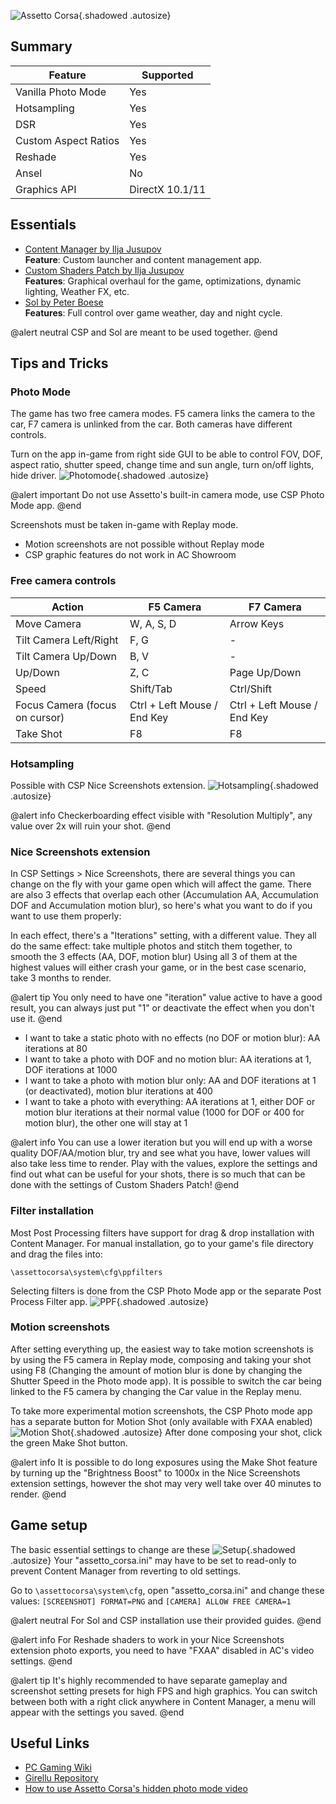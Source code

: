 ![Assetto Corsa](Images\assettoheader.png "Shot by tripps"){.shadowed .autosize}

## Summary

Feature | Supported
--|--
Vanilla Photo Mode | Yes
Hotsampling | Yes
DSR | Yes
Custom Aspect Ratios | Yes
Reshade | Yes
Ansel | No
Graphics API | DirectX 10.1/11
 
## Essentials
* [Content Manager by Ilja Jusupov](https://acstuff.ru/app/)  
**Feature**: Custom launcher and content management app.
* [Custom Shaders Patch by Ilja Jusupov](https://acstuff.ru/patch/)  
**Features**: Graphical overhaul for the game, optimizations, dynamic lighting, Weather FX, etc.
* [Sol by Peter Boese](https://www.racedepartment.com/downloads/sol.24914/)  
**Features**: Full control over game weather, day and night cycle.

@alert neutral
CSP and Sol are meant to be used together.
@end

## Tips and Tricks

### Photo Mode

The game has two free camera modes. F5 camera links the camera to the car, F7 camera is unlinked from the car. Both cameras have different controls.

Turn on the app in-game from right side GUI to be able to control FOV, DOF, aspect ratio, shutter speed, change time and sun angle, turn on/off lights, hide driver.
![](Images\assetto_photomode.png "Photomode"){.shadowed .autosize}

@alert important
Do not use Assetto's built-in camera mode, use CSP Photo Mode app.
@end

Screenshots must be taken in-game with Replay mode.

* Motion screenshots are not possible without Replay mode
* CSP graphic features do not work in AC Showroom

### Free camera controls

Action | F5 Camera | F7 Camera
--|--|--
Move Camera | W, A, S, D | Arrow Keys
Tilt Camera Left/Right | F, G | -
Tilt Camera Up/Down | B, V | -
Up/Down | Z, C | Page Up/Down
Speed | Shift/Tab | Ctrl/Shift
Focus Camera (focus on cursor) | Ctrl + Left Mouse / End Key | Ctrl + Left Mouse / End Key
Take Shot | F8 | F8

### Hotsampling

Possible with CSP Nice Screenshots extension.
![](Images\assetto_hotsample.png "Hotsampling"){.shadowed .autosize}

@alert info
Checkerboarding effect visible with "Resolution Multiply", any value over 2x will ruin your shot.
@end

### Nice Screenshots extension

In CSP Settings > Nice Screenshots, there are several things you can change on the fly with your game open which will affect the game.
There are also 3 effects that overlap each other (Accumulation AA, Accumulation DOF and Accumulation motion blur), so here's what you want to do if you want to use them properly:

In each effect, there's a "Iterations" setting, with a different value.
They all do the same effect: take multiple photos and stitch them together, to smooth the 3 effects (AA, DOF, motion blur)
Using all 3 of them at the highest values will either crash your game, or in the best case scenario, take 3 months to render.

@alert tip
You only need to have one "iteration" value active to have a good result, you can always just put "1" or deactivate the effect when you don't use it.
@end

* I want to take a static photo with no effects (no DOF or motion blur): AA iterations at 80 
* I want to take a photo with DOF and no motion blur: AA iterations at 1, DOF iterations at 1000 
* I want to take a photo with motion blur only: AA and DOF iterations at 1 (or deactivated), motion blur iterations at 400 
* I want to take a photo with everything: AA iterations at 1, either DOF or motion blur iterations at their normal value (1000 for DOF or 400 for motion blur), the other one will stay at 1

@alert info
You can use a lower iteration but you will end up with a worse quality DOF/AA/motion blur, try and see what you have, lower values will also take less time to render.
Play with the values, explore the settings and find out what can be useful for your shots, there is so much that can be done with the settings of Custom Shaders Patch!
@end

### Filter installation

Most Post Processing filters have support for drag & drop installation with Content Manager. For manual installation, go to your game's file directory and drag the files into:

`\assettocorsa\system\cfg\ppfilters`

Selecting filters is done from the CSP Photo Mode app or the separate Post Process Filter app.
![](Images\assetto_ppf.png "PPF"){.shadowed .autosize}

### Motion screenshots

After setting everything up, the easiest way to take motion screenshots is by using the F5 camera in Replay mode, composing and taking your shot using F8 (Changing the amount of motion blur is done by changing the Shutter Speed in the Photo mode app). It is possible to switch the car being linked to the F5 camera by changing the Car value in the Replay menu.

To take more experimental motion screenshots, the CSP Photo mode app has a separate button for Motion Shot (only available with FXAA enabled)
![](Images\assetto_motionshot.png "Motion Shot"){.shadowed .autosize}
After done composing your shot, click the green Make Shot button.

@alert info
It is possible to do long exposures using the Make Shot feature by turning up the "Brightness Boost" to 1000x in the Nice Screenshots extension settings, however the shot may very well take over 40 minutes to render.
@end

## Game setup 

The basic essential settings to change are these
![](Images\assetto_setup.png "Setup"){.shadowed .autosize}
Your "assetto_corsa.ini" may have to be set to read-only to prevent Content Manager from reverting to old settings.

Go to `\assettocorsa\system\cfg`, open "assetto_corsa.ini" and change these values: `[SCREENSHOT] FORMAT=PNG` and `[CAMERA] ALLOW FREE CAMERA=1`

@alert neutral
For Sol and CSP installation use their provided guides.
@end

@alert info
For Reshade shaders to work in your Nice Screenshots extension photo exports, you need to have "FXAA" disabled in AC's video settings.
@end

@alert tip
It's highly recommended to have separate gameplay and screenshot setting presets for high FPS and high graphics. You can switch between both with a right click anywhere in Content Manager, a menu will appear with the settings you saved.
@end

## Useful Links

* [PC Gaming Wiki](https://www.pcgamingwiki.com/wiki/Assetto_Corsa)
* [Girellu Repository](https://github.com/archibaldmilton/Girellu)
* [How to use Assetto Corsa's hidden photo mode video](https://www.youtube.com/watch?v=FIitR0SCoxQ)
